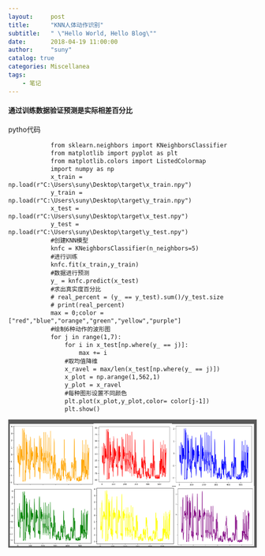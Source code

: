 ```yaml
---
layout:     post
title:      "KNN人体动作识别"
subtitle:   " \"Hello World, Hello Blog\""
date:       2018-04-19 11:00:00
author:     "suny"
catalog: true
categories: Miscellanea
tags:
    - 笔记
---
```


#### 通过训练数据验证预测是实际相差百分比


pytho代码



				from sklearn.neighbors import KNeighborsClassifier
				from matplotlib import pyplot as plt
				from matplotlib.colors import ListedColormap
				import numpy as np
				x_train = np.load(r"C:\Users\suny\Desktop\target\x_train.npy")
				y_train = np.load(r"C:\Users\suny\Desktop\target\y_train.npy")
				x_test = np.load(r"C:\Users\suny\Desktop\target\x_test.npy")
				y_test = np.load(r"C:\Users\suny\Desktop\target\y_test.npy")
				#创建KNN模型
				knfc = KNeighborsClassifier(n_neighbors=5)
				#进行训练
				knfc.fit(x_train,y_train)
				#数据进行预测
				y_ = knfc.predict(x_test)
				#求出真实度百分比
				# real_percent = (y_ == y_test).sum()/y_test.size
				# print(real_percent)
				max = 0;color = ["red","blue","orange","green","yellow","purple"]
				#绘制6种动作的波形图
				for j in range(1,7):
				    for i in x_test[np.where(y_ == j)]:
				        max += i
				    #取均值降维
				    x_ravel = max/len(x_test[np.where(y_ == j)])
				    x_plot = np.arange(1,562,1)
				    y_plot = x_ravel
				    #每种图形设置不同颜色
				    plt.plot(x_plot,y_plot,color= color[j-1])
				    plt.show()

<img src="/img/body.jpg">




